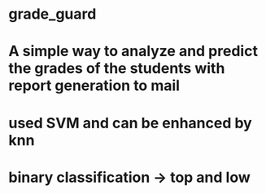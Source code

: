 # grade_guard
# A simple way to analyze and predict the grades of the students with report generation to mail 
# used SVM and can be enhanced by knn 
# binary classification -> top and low 
